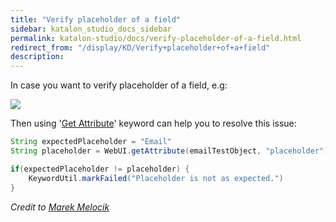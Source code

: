 ```yaml
---
title: "Verify placeholder of a field" 
sidebar: katalon_studio_docs_sidebar
permalink: katalon-studio/docs/verify-placeholder-of-a-field.html 
redirect_from: "/display/KD/Verify+placeholder+of+a+field" 
description: 
---
```

In case you want to verify placeholder of a field, e.g:

![](../../images/katalon-studio/docs/verify-placeholder-of-a-field/w5juifrptxou.jpg)

Then using '[Get Attribute](/display/KD/%5BWebUI%5D+Get+Attribute)' keyword can help you to resolve this issue:

```groovy
String expectedPlaceholder = "Email"
String placeholder = WebUI.getAttribute(emailTestObject, "placeholder")

if(expectedPlaceholder != placeholder) {
	KeywordUtil.markFailed("Placeholder is not as expected.")
}
```

_Credit to [Marek Melocik](https://forum.katalon.com/discussion/7362/placeholder-visibility-verification#Comment_17113)_